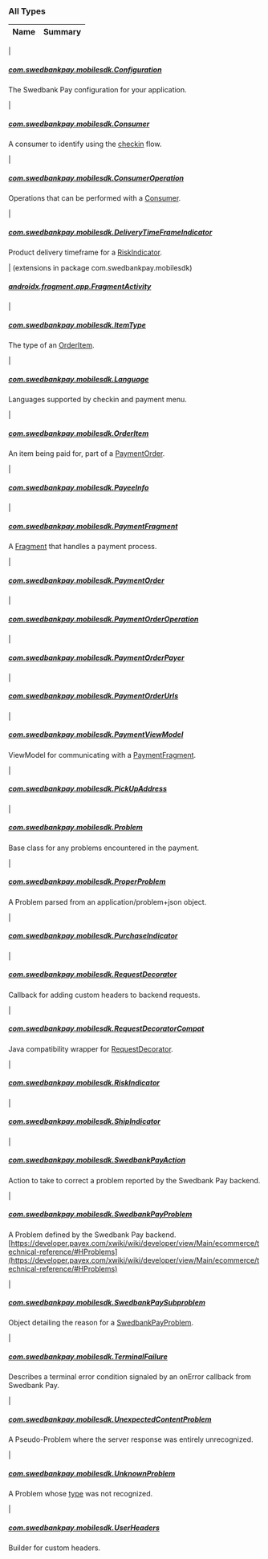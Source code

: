 

### All Types

| Name | Summary |
|---|---|
|

##### [com.swedbankpay.mobilesdk.Configuration](../com.swedbankpay.mobilesdk/-configuration/index.md)

The Swedbank Pay configuration for your application.


|

##### [com.swedbankpay.mobilesdk.Consumer](../com.swedbankpay.mobilesdk/-consumer/index.md)

A consumer to identify using the [checkin](https://developer.swedbankpay.com/checkout/checkin) flow.


|

##### [com.swedbankpay.mobilesdk.ConsumerOperation](../com.swedbankpay.mobilesdk/-consumer-operation/index.md)

Operations that can be performed with a [Consumer](../com.swedbankpay.mobilesdk/-consumer/index.md).


|

##### [com.swedbankpay.mobilesdk.DeliveryTimeFrameIndicator](../com.swedbankpay.mobilesdk/-delivery-time-frame-indicator/index.md)

Product delivery timeframe for a [RiskIndicator](../com.swedbankpay.mobilesdk/-risk-indicator/index.md).


| (extensions in package com.swedbankpay.mobilesdk)

##### [androidx.fragment.app.FragmentActivity](../com.swedbankpay.mobilesdk/androidx.fragment.app.-fragment-activity/index.md)


|

##### [com.swedbankpay.mobilesdk.ItemType](../com.swedbankpay.mobilesdk/-item-type/index.md)

The type of an [OrderItem](../com.swedbankpay.mobilesdk/-order-item/index.md).


|

##### [com.swedbankpay.mobilesdk.Language](../com.swedbankpay.mobilesdk/-language/index.md)

Languages supported by checkin and payment menu.


|

##### [com.swedbankpay.mobilesdk.OrderItem](../com.swedbankpay.mobilesdk/-order-item/index.md)

An item being paid for, part of a [PaymentOrder](../com.swedbankpay.mobilesdk/-payment-order/index.md).


|

##### [com.swedbankpay.mobilesdk.PayeeInfo](../com.swedbankpay.mobilesdk/-payee-info/index.md)


|

##### [com.swedbankpay.mobilesdk.PaymentFragment](../com.swedbankpay.mobilesdk/-payment-fragment/index.md)

A [Fragment](#) that handles a payment process.


|

##### [com.swedbankpay.mobilesdk.PaymentOrder](../com.swedbankpay.mobilesdk/-payment-order/index.md)


|

##### [com.swedbankpay.mobilesdk.PaymentOrderOperation](../com.swedbankpay.mobilesdk/-payment-order-operation/index.md)


|

##### [com.swedbankpay.mobilesdk.PaymentOrderPayer](../com.swedbankpay.mobilesdk/-payment-order-payer/index.md)


|

##### [com.swedbankpay.mobilesdk.PaymentOrderUrls](../com.swedbankpay.mobilesdk/-payment-order-urls/index.md)


|

##### [com.swedbankpay.mobilesdk.PaymentViewModel](../com.swedbankpay.mobilesdk/-payment-view-model/index.md)

ViewModel
for communicating with a [PaymentFragment](../com.swedbankpay.mobilesdk/-payment-fragment/index.md).


|

##### [com.swedbankpay.mobilesdk.PickUpAddress](../com.swedbankpay.mobilesdk/-pick-up-address/index.md)


|

##### [com.swedbankpay.mobilesdk.Problem](../com.swedbankpay.mobilesdk/-problem/index.md)

Base class for any problems encountered in the payment.


|

##### [com.swedbankpay.mobilesdk.ProperProblem](../com.swedbankpay.mobilesdk/-proper-problem/index.md)

A Problem parsed from an application/problem+json object.


|

##### [com.swedbankpay.mobilesdk.PurchaseIndicator](../com.swedbankpay.mobilesdk/-purchase-indicator/index.md)


|

##### [com.swedbankpay.mobilesdk.RequestDecorator](../com.swedbankpay.mobilesdk/-request-decorator/index.md)

Callback for adding custom headers to backend requests.


|

##### [com.swedbankpay.mobilesdk.RequestDecoratorCompat](../com.swedbankpay.mobilesdk/-request-decorator-compat/index.md)

Java compatibility wrapper for [RequestDecorator](../com.swedbankpay.mobilesdk/-request-decorator/index.md).


|

##### [com.swedbankpay.mobilesdk.RiskIndicator](../com.swedbankpay.mobilesdk/-risk-indicator/index.md)


|

##### [com.swedbankpay.mobilesdk.ShipIndicator](../com.swedbankpay.mobilesdk/-ship-indicator/index.md)


|

##### [com.swedbankpay.mobilesdk.SwedbankPayAction](../com.swedbankpay.mobilesdk/-swedbank-pay-action.md)

Action to take to correct a problem reported by the Swedbank Pay
backend.


|

##### [com.swedbankpay.mobilesdk.SwedbankPayProblem](../com.swedbankpay.mobilesdk/-swedbank-pay-problem/index.md)

A Problem defined by the Swedbank Pay backend.
[https://developer.payex.com/xwiki/wiki/developer/view/Main/ecommerce/technical-reference/#HProblems](https://developer.payex.com/xwiki/wiki/developer/view/Main/ecommerce/technical-reference/#HProblems)


|

##### [com.swedbankpay.mobilesdk.SwedbankPaySubproblem](../com.swedbankpay.mobilesdk/-swedbank-pay-subproblem/index.md)

Object detailing the reason for a [SwedbankPayProblem](../com.swedbankpay.mobilesdk/-swedbank-pay-problem/index.md).


|

##### [com.swedbankpay.mobilesdk.TerminalFailure](../com.swedbankpay.mobilesdk/-terminal-failure/index.md)

Describes a terminal error condition signaled by an onError callback from Swedbank Pay.


|

##### [com.swedbankpay.mobilesdk.UnexpectedContentProblem](../com.swedbankpay.mobilesdk/-unexpected-content-problem/index.md)

A Pseudo-Problem where the server response was entirely unrecognized.


|

##### [com.swedbankpay.mobilesdk.UnknownProblem](../com.swedbankpay.mobilesdk/-unknown-problem/index.md)

A Problem whose [type](../com.swedbankpay.mobilesdk/-unknown-problem/type.md) was not recognized.


|

##### [com.swedbankpay.mobilesdk.UserHeaders](../com.swedbankpay.mobilesdk/-user-headers/index.md)

Builder for custom headers.


